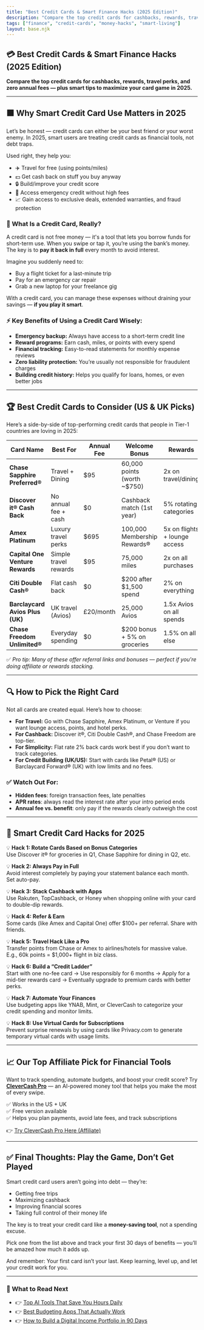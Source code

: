 ```yaml
---
title: "Best Credit Cards & Smart Finance Hacks (2025 Edition)"
description: "Compare the top credit cards for cashbacks, rewards, travel perks, and zero annual fees — plus smart tips to maximize your card game in 2025."
tags: ["finance", "credit-cards", "money-hacks", "smart-living"]
layout: base.njk
---
```


<article class="article-section">

## 💳 Best Credit Cards & Smart Finance Hacks (2025 Edition)

**Compare the top credit cards for cashbacks, rewards, travel perks, and zero annual fees — plus smart tips to maximize your card game in 2025.**

---

## 🟩 Why Smart Credit Card Use Matters in 2025

Let’s be honest — credit cards can either be your best friend or your worst enemy. In 2025, smart users are treating credit cards as financial tools, not debt traps.

Used right, they help you:
- ✈️ Travel for free (using points/miles)
- 💵 Get cash back on stuff you buy anyway
- 🔒 Build/improve your credit score
- 🧠 Access emergency credit without high fees
- 📈 Gain access to exclusive deals, extended warranties, and fraud protection

### 🧾 What Is a Credit Card, Really?
A credit card is not free money — it's a tool that lets you borrow funds for short-term use. When you swipe or tap it, you’re using the bank’s money. The key is to **pay it back in full** every month to avoid interest.

Imagine you suddenly need to:
- Buy a flight ticket for a last-minute trip
- Pay for an emergency car repair
- Grab a new laptop for your freelance gig

With a credit card, you can manage these expenses without draining your savings — **if you play it smart**.

### ⚡ Key Benefits of Using a Credit Card Wisely:
- **Emergency backup:** Always have access to a short-term credit line
- **Reward programs:** Earn cash, miles, or points with every spend
- **Financial tracking:** Easy-to-read statements for monthly expense reviews
- **Zero liability protection:** You’re usually not responsible for fraudulent charges
- **Building credit history:** Helps you qualify for loans, homes, or even better jobs

---

## 🏆 Best Credit Cards to Consider (US & UK Picks)

Here’s a side-by-side of top-performing credit cards that people in Tier-1 countries are loving in 2025:

| Card Name                         | Best For            | Annual Fee | Welcome Bonus       | Rewards                        | Rating |
|----------------------------------|---------------------|------------|----------------------|-------------------------------|--------|
| **Chase Sapphire Preferred®**    | Travel + Dining     | $95        | 60,000 points (worth ~$750) | 2x on travel/dining         | ⭐⭐⭐⭐⭐ |
| **Discover it® Cash Back**       | No annual fee + cash | $0         | Cashback match (1st year)   | 5% rotating categories       | ⭐⭐⭐⭐☆ |
| **Amex Platinum**                | Luxury travel perks | $695       | 100,000 Membership Rewards® | 5x on flights + lounge access | ⭐⭐⭐⭐☆ |
| **Capital One Venture Rewards**  | Simple travel rewards| $95        | 75,000 miles              | 2x on all purchases          | ⭐⭐⭐⭐☆ |
| **Citi Double Cash®**            | Flat cash back      | $0         | $200 after $1,500 spend     | 2% on everything             | ⭐⭐⭐⭐ |
| **Barclaycard Avios Plus (UK)**  | UK travel (Avios)   | £20/month  | 25,000 Avios              | 1.5x Avios on all spends     | ⭐⭐⭐⭐ |
| **Chase Freedom Unlimited®**     | Everyday spending   | $0         | $200 bonus + 5% on groceries | 1.5% on all else             | ⭐⭐⭐⭐☆ |

✅ *Pro tip: Many of these offer referral links and bonuses — perfect if you're doing affiliate or rewards stacking.*

---

## 🔍 How to Pick the Right Card

Not all cards are created equal. Here’s how to choose:

- **For Travel:** Go with Chase Sapphire, Amex Platinum, or Venture if you want lounge access, points, and hotel perks.
- **For Cashback:** Discover it®, Citi Double Cash®, and Chase Freedom are top-tier.
- **For Simplicity:** Flat rate 2% back cards work best if you don’t want to track categories.
- **For Credit Building (UK/US):** Start with cards like Petal® (US) or Barclaycard Forward® (UK) with low limits and no fees.

### ✅ Watch Out For:
- **Hidden fees**: foreign transaction fees, late penalties
- **APR rates**: always read the interest rate after your intro period ends
- **Annual fee vs. benefit**: only pay if the rewards clearly outweigh the cost

---

## 🧠 Smart Credit Card Hacks for 2025

💡 **Hack 1: Rotate Cards Based on Bonus Categories**  
Use Discover it® for groceries in Q1, Chase Sapphire for dining in Q2, etc.

💡 **Hack 2: Always Pay in Full**  
Avoid interest completely by paying your statement balance each month. Set auto-pay.

💡 **Hack 3: Stack Cashback with Apps**  
Use Rakuten, TopCashback, or Honey when shopping online with your card to double-dip rewards.

💡 **Hack 4: Refer & Earn**  
Some cards (like Amex and Capital One) offer $100+ per referral. Share with friends.

💡 **Hack 5: Travel Hack Like a Pro**  
Transfer points from Chase or Amex to airlines/hotels for massive value. E.g., 60k points = $1,000+ flight in biz class.

💡 **Hack 6: Build a “Credit Ladder”**  
Start with one no-fee card → Use responsibly for 6 months → Apply for a mid-tier rewards card → Eventually upgrade to premium cards with better perks.

💡 **Hack 7: Automate Your Finances**  
Use budgeting apps like YNAB, Mint, or CleverCash to categorize your credit spending and monitor limits.

💡 **Hack 8: Use Virtual Cards for Subscriptions**  
Prevent surprise renewals by using cards like Privacy.com to generate temporary virtual cards with usage limits.

---

## 📈 Our Top Affiliate Pick for Financial Tools

Want to track spending, automate budgets, and boost your credit score? Try **[CleverCash Pro](#)** — an AI-powered money tool that helps you make the most of every swipe.

✅ Works in the US + UK  
✅ Free version available  
✅ Helps you plan payments, avoid late fees, and track subscriptions

👉 [Try CleverCash Pro Here (Affiliate)](#)

---

## ✅ Final Thoughts: Play the Game, Don’t Get Played

Smart credit card users aren’t going into debt — they’re:
- Getting free trips
- Maximizing cashback
- Improving financial scores
- Taking full control of their money life

The key is to treat your credit card like a **money-saving tool**, not a spending excuse.

Pick one from the list above and track your first 30 days of benefits — you’ll be amazed how much it adds up.

And remember: Your first card isn’t your last. Keep learning, level up, and let your credit work for you.

---

### 📌 What to Read Next
- 👉 [Top AI Tools That Save You Hours Daily](#)
- 👉 [Best Budgeting Apps That Actually Work](#)
- 👉 [How to Build a Digital Income Portfolio in 90 Days](#)

</article>
